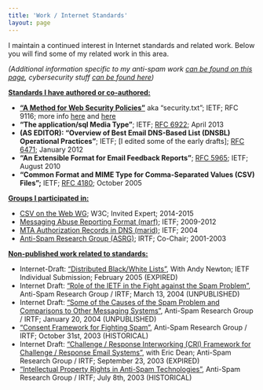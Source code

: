 ```yaml
---
title: 'Work / Internet Standards'
layout: page
---
```


I maintain a continued interest in Internet standards and related work. Below you will find some of my related work in this area.

*(Additional information specific to my anti-spam work [can be found on this page](/work/anti-spam/), cybersecurity stuff [can be found here](/work/cybersecurity/))*

<span style="text-decoration:underline;">**Standards I have authored or co-authored:**</span>

- **[“A Method for Web Security Policies”](https://datatracker.ietf.org/doc/draft-foudil-securitytxt/)** aka “security.txt”; IETF; RFC 9116; more info [here](https://datatracker.ietf.org/doc/draft-foudil-securitytxt/) and [here](https://securitytxt.org/)
- <span style="line-height:13px;">**“The application/sql Media Type”**; IETF; [RFC 6922](https://datatracker.ietf.org/doc/rfc6922/); April 2013</span>
- **(AS EDITOR): “Overview of Best Email DNS-Based List (DNSBL) Operational Practices”**; IETF; \[I edited some of the early drafts\]; [RFC 6471](https://datatracker.ietf.org/doc/rfc6471/); January 2012
- **“An Extensible Format for Email Feedback Reports”**; [RFC 5965](https://datatracker.ietf.org/doc/rfc5965/); IETF; August 2010
- **“Common Format and MIME Type for Comma-Separated Values (CSV) Files”;** IETF; [RFC 4180](https://datatracker.ietf.org/doc/rfc4180/); October 2005

<span style="text-decoration:underline;">**Groups I participated in:**</span>

- [CSV on the Web WG](https://www.w3.org/2013/csvw/wiki/Main_Page); W3C; Invited Expert; 2014-2015
- [Messaging Abuse Reporting Format (marf)](https://datatracker.ietf.org/wg/marf/charter/); IETF; 2009-2012
- [MTA Authorization Records in DNS (marid)](https://datatracker.ietf.org/wg/marid/charter/); IETF; 2004
- [Anti-Spam Research Group (ASRG)](https://irtf.org/concluded/asrg); IRTF; Co-Chair; 2001-2003

<span style="text-decoration:underline;">**Non-published work related to standards:**</span>

- Internet-Draft: [“Distributed Black/White Lists”](https://datatracker.ietf.org/doc/draft-newton-shafranovich-distributed-blacklists/), With Andy Newton; IETF Individual Submission; February 2005 (EXPIRED)
- Internet Draft: [“Role of the IETF in the Fight against the Spam Problem”](/assets/pdf/2016/01/draft-irtf-asrg-ietf-role-in-fighting-spam-00.pdf), Anti-Spam Research Group / IRTF; March 13, 2004 (UNPUBLISHED)
- Internet Draft: [“Some of the Causes of the Spam Problem and Comparisons to Other Messaging Systems”](/assets/pdf/2016/01/draft-irtf-asrg-problems-causes-00.pdf), Anti-Spam Research Group / IRTF; January 20, 2004 (UNPUBLISHED)
- [“Consent Framework for Fighting Spam”](/assets/pdf/2016/01/asrg-consent-framework.pdf), Anti-Spam Research Group / IRTF; October 31st, 2003 (HISTORICAL)
- Internet Draft: [“Challenge / Response Interworking (CRI) Framework for Challenge / Response Email Systems”](https://datatracker.ietf.org/doc/draft-irtf-asrg-cri/), with Eric Dean; Anti-Spam Research Group / IRTF; September 23, 2003 (EXPIRED)
- [“Intellectual Property Rights in Anti-Spam Technologies”](/assets/pdf/2016/01/asrg-ipr.pdf), Anti-Spam Research Group / IRTF; July 8th, 2003 (HISTORICAL)